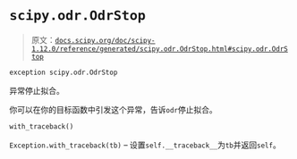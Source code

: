 # `scipy.odr.OdrStop`

> 原文：[`docs.scipy.org/doc/scipy-1.12.0/reference/generated/scipy.odr.OdrStop.html#scipy.odr.OdrStop`](https://docs.scipy.org/doc/scipy-1.12.0/reference/generated/scipy.odr.OdrStop.html#scipy.odr.OdrStop)

```py
exception scipy.odr.OdrStop
```

异常停止拟合。

你可以在你的目标函数中引发这个异常，告诉`odr`停止拟合。

```py
with_traceback()
```

`Exception.with_traceback(tb)` – 设置`self.__traceback__`为`tb`并返回`self`。
